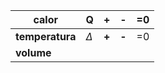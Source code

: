 | calor           | Q        | **+** | **-** | =0  |
| --------------- | -------- | ----- | ----- | --- |
| **temperatura** | $\Delta$ | **+** | **-** | =0  |
| **volume**      |          |       |       |     |
